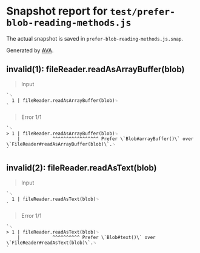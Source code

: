 # Snapshot report for `test/prefer-blob-reading-methods.js`

The actual snapshot is saved in `prefer-blob-reading-methods.js.snap`.

Generated by [AVA](https://avajs.dev).

## invalid(1): fileReader.readAsArrayBuffer(blob)

> Input

    `␊
      1 | fileReader.readAsArrayBuffer(blob)␊
    `

> Error 1/1

    `␊
    > 1 | fileReader.readAsArrayBuffer(blob)␊
        |            ^^^^^^^^^^^^^^^^^ Prefer \`Blob#arrayBuffer()\` over \`FileReader#readAsArrayBuffer(blob)\`.␊
    `

## invalid(2): fileReader.readAsText(blob)

> Input

    `␊
      1 | fileReader.readAsText(blob)␊
    `

> Error 1/1

    `␊
    > 1 | fileReader.readAsText(blob)␊
        |            ^^^^^^^^^^ Prefer \`Blob#text()\` over \`FileReader#readAsText(blob)\`.␊
    `
